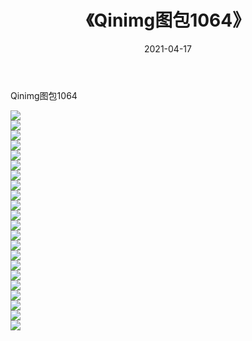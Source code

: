 ﻿---
layout: post
title:  《Qinimg图包1064》
date:   2021-04-17
img: http://imgx.orgx.ga/Qinimg图包/Qinimg图包1064/000.jpg
categories: [美女, 清纯, 唯美]
---

Qinimg图包1064

 ![](http://imgx.orgx.ga/Qinimg图包/Qinimg图包1064/001.jpg) <br>![](http://imgx.orgx.ga/Qinimg图包/Qinimg图包1064/002.jpg) <br>![](http://imgx.orgx.ga/Qinimg图包/Qinimg图包1064/003.jpg) <br>![](http://imgx.orgx.ga/Qinimg图包/Qinimg图包1064/004.jpg) <br>![](http://imgx.orgx.ga/Qinimg图包/Qinimg图包1064/005.jpg) <br>![](http://imgx.orgx.ga/Qinimg图包/Qinimg图包1064/006.jpg) <br>![](http://imgx.orgx.ga/Qinimg图包/Qinimg图包1064/007.jpg) <br>![](http://imgx.orgx.ga/Qinimg图包/Qinimg图包1064/008.jpg) <br>![](http://imgx.orgx.ga/Qinimg图包/Qinimg图包1064/009.jpg) <br>![](http://imgx.orgx.ga/Qinimg图包/Qinimg图包1064/010.jpg) <br>![](http://imgx.orgx.ga/Qinimg图包/Qinimg图包1064/011.jpg) <br>![](http://imgx.orgx.ga/Qinimg图包/Qinimg图包1064/012.jpg) <br>![](http://imgx.orgx.ga/Qinimg图包/Qinimg图包1064/013.jpg) <br>![](http://imgx.orgx.ga/Qinimg图包/Qinimg图包1064/014.jpg) <br>![](http://imgx.orgx.ga/Qinimg图包/Qinimg图包1064/015.jpg) <br>![](http://imgx.orgx.ga/Qinimg图包/Qinimg图包1064/016.jpg) <br>![](http://imgx.orgx.ga/Qinimg图包/Qinimg图包1064/017.jpg) <br>![](http://imgx.orgx.ga/Qinimg图包/Qinimg图包1064/018.jpg) <br>![](http://imgx.orgx.ga/Qinimg图包/Qinimg图包1064/019.jpg) <br>![](http://imgx.orgx.ga/Qinimg图包/Qinimg图包1064/020.jpg) <br>![](http://imgx.orgx.ga/Qinimg图包/Qinimg图包1064/021.jpg) <br>![](http://imgx.orgx.ga/Qinimg图包/Qinimg图包1064/022.jpg) <br>